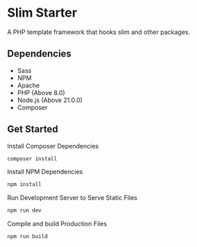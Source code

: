 # Slim Starter
A PHP template framework that hooks slim and other packages.

## Dependencies
- Sass
- NPM
- Apache
- PHP (Above 8.0)
- Node.js (Above 21.0.0)
- Composer

## Get Started

Install Composer Dependencies
```bash
composer install
```

Install NPM Dependencies
```bash
npm install
```

Run Development Server to Serve Static Files
```bash
npm run dev
```

Compile and build Production Files
```bash
npm run build
```
